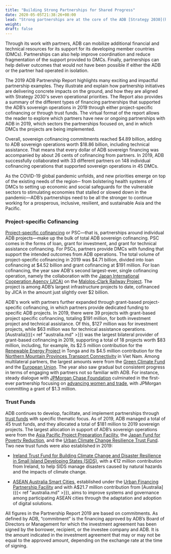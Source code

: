 ```yaml
---
title: "Building Strong Partnerships for Shared Progress"
date: 2020-05-05T21:38:26+08:00
lead: "Strong partnerships are at the core of the ADB [Strategy 2030](https://www.adb.org/documents/strategy-2030-prosperous-inclusive-resilient-sustainable-asia-pacific) to achieve a prosperous, inclusive, resilient, and sustainable Asia and the Pacific."
weight: 
draft: false
---
```


Through its work with partners, ADB can mobilize additional financial and technical resources for its support for its developing member countries (DMCs). Partnerships can also help improve coordination and reduce fragmentation of the support provided to DMCs. Finally, partnerships can help deliver outcomes that would not have been possible if either the ADB or the partner had operated in isolation.

The 2019 ADB Partnership Report highlights many exciting and impactful partnership examples. They illustrate and explain how partnership initiatives are delivering concrete impacts on the ground, and how they are aligned with Strategy 2030's seven operational priorities. The Report also provides a summary of the different types of financing partnerships that supported the ADB’s sovereign operations in 2019 through either project-specific cofinancing or through trust funds. The virtual format of the report allows the reader to explore which partners have new or ongoing partnerships with ADB in 2019, which sectors the partnerships focused on, and in which DMCs the projects are being implemented. 

Overall, sovereign cofinancing commitments reached $4.89 billion, adding to ADB sovereign operations worth $18.86 billion, including technical assistance.  That means that every dollar of ADB sovereign financing was accompanied by about 26 cents of cofinancing from partners. In 2019, ADB successfully collaborated with 33 different partners on 148 individual cofinancing operations that supported sovereign operations in 45 DMCs.

As the COVID-19 global pandemic unfolds, and new priorities emerge on top of the existing needs of the region─ from bolstering  health systems of DMCs to setting up economic and social safeguards for the vulnerable sectors to stimulating economies that stalled or slowed down in the pandemic&mdash;ADB’s partnerships need to be all the stronger to continue working for a prosperous, inclusive, resilient, and sustainable Asia and the Pacific.

### Project-specific Cofinancing

[Project-specific cofinancing](./modalities/project-specific-cofinancing/) or PSC—that is, partnerships around individual ADB projects—make up the bulk of total ADB sovereign cofinancing. PSC comes in the forms of loan, grant for investment, and grant for technical assistance cofinancing. For PSCs, partners provide DMCs with funding that support the intended outcomes from ADB operations. The total volume of project-specific cofinancing in 2019 was $4.71 billion, divided into loan cofinancing at $4.52 billion and grant cofinancing at $191 million. For loan cofinancing, the year saw ADB's second largest-ever, single cofinancing operation, namely the collaboration with the [Japan International Cooperation Agency (JICA)](./modalities/partnership-framework-arrangements/#jica) on the [Malolos-Clark Railway Project](https://www.adb.org/projects/52083-001/main#project-pds). The project is among ADB’s largest infrastructure projects to date, cofinanced by JICA in the amount just slightly over $2 billion.  

ADB's work with partners further expanded through grant-based project-specific cofinancing, in which partners provide dedicated funding to specific ADB projects. In 2019, there were 39 projects with grant-based project specific cofinancing, totaling $191 million, for both investment project and technical assistance. Of this, $127 million was for investment projects, while $63 million was for technical assistance operations. [Australia]({{< ref "australia.md" >}}) was the largest bilateral provider of grant-based cofinancing in 2019, supporting a total of 18 projects worth $83 million, including, for example, its $2.5 million contribution for the [Renewable Energy Project](https://www.adb.org/projects/49450-012/main#project-pds) in Tonga and its $4.5 million contribution for the [Northern Mountain Provinces Transport Connectivity](https://www.adb.org/projects/50098-002/main#project-pds) in Viet Nam. Among multilateral partners, the largest amounts were from the [Green Climate Fund](./modalities/global-funds/#gcf) and the [European Union](./partners/multilateral/european-union/). The year also saw gradual but consistent progress in terms of engaging with partners not so familiar with ADB. For instance, steady dialogue with [JPMorgan Chase Foundation](./partners/others/jp-morgan-chase-foundation/) culminated in the first-ever partnership focusing on [advancing women and trade](https://www.adb.org/projects/52214-001/main#project-pds), with JPMorgan committing a grant of $1.3 million.  

### Trust Funds

ADB continues to develop, facilitate, and implement partnerships through [trust funds](./modalities/trust-funds/) with specific thematic focus. As of 2019, ADB managed a total of 45 trust funds, and they allocated a total of $181 million to 2019 sovereign projects. The largest allocation in support of ADB’s sovereign operations were from the [Asia Pacific Project Preparation Facility](./modalities/trust-funds/multi-partner-trust-funds/#apppf), the [Japan Fund for Poverty Reduction](./modalities/trust-funds/single-partner-trust-funds/#jfpr), and the [Urban Climate Change Resilience Trust Fund](./modalities/financing-partnership-facilities/urban-financing-partnership-facility/#uccrtf). Two new trust funds were also established in 2019:

* [Ireland Trust Fund for Building Climate Change and Disaster Resilience in Small Island Developing States (SIDS)](https://www.adb.org/site/funds/funds/ireland-trust-fund-climate-change-disaster-resilience-sids), with a €12 million contribution from Ireland, to help SIDS manage disasters caused by natural hazards and the impacts of climate change.

* [ASEAN Australia Smart Cities](https://www.adb.org/site/funds/funds/asean-australia-smart-cities-fund), established under the [Urban Financing Partnership Facility](./modalities/financing-partnership-facilities/urban-financing-partnership-facility/) and with A$21.7 million contribution from [Australia]({{< ref "australia.md" >}}), aims to improve systems and governance among participating ASEAN cities through the adaptation and adoption of digital solutions.

<p class="dr-note">
All figures in the Partnership Report 2019 are based on commitments. As defined by ADB, “commitment” is the financing approved by ADB’s Board of Directors or Management for which the investment agreement has been signed by the borrower, recipient, or the investee company and ADB. It is the amount indicated in the investment agreement that may or may not be equal to the approved amount, depending on the exchange rate at the time of signing.
</p>